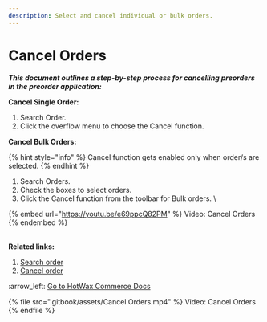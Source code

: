 ```yaml
---
description: Select and cancel individual or bulk orders.
---
```


# Cancel Orders

_**This document outlines a step-by-step process for cancelling preorders  in the preorder application:**_

**Cancel Single Order:**

1. Search Order.
2. Click the overflow menu to choose the Cancel function.

**Cancel Bulk Orders:**

{% hint style="info" %}
Cancel function gets enabled only when order/s are selected.&#x20;
{% endhint %}

1. Search Orders.
2. Check the boxes to select orders.&#x20;
3. Click the Cancel function from the toolbar for Bulk orders. \


{% embed url="https://youtu.be/e69ppcQ82PM" %}
Video: Cancel Orders
{% endembed %}

\
**Related links:**

1. [Search order](http://127.0.0.1:5000/s/PtD5lh2DqmKcdWTxcOWL/orders-page/search-order)
2. [Cancel order](http://127.0.0.1:5000/s/PtD5lh2DqmKcdWTxcOWL/orders-page/cancel-item)



:arrow\_left: [Go to HotWax Commerce Docs](http://127.0.0.1:5000/o/l53nGvPQLhOHrKCP9HTG/s/TefRnbhmBjhScpq172vl/)

{% file src=".gitbook/assets/Cancel Orders.mp4" %}
Video: Cancel Orders
{% endfile %}
